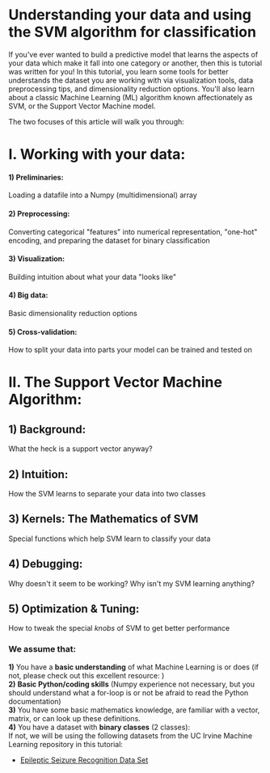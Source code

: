  # Understanding your data and using the SVM algorithm for classification
If you've ever wanted to build a predictive model that learns the aspects of your data which make it fall into one category or another, then this is tutorial was written for you!
In this tutorial, you learn some tools for better understands the dataset you are working with via visualization tools, data preprocessing tips, and dimensionality reduction options.
You'll also learn about a classic Machine Learning (ML) algorithm known affectionately as SVM, or the Support Vector Machine model. 

The two focuses of this article will walk you through:
# I. Working with your data:
####  1) Preliminaries: 
Loading a datafile into a Numpy (multidimensional) array
####  2) Preprocessing: 
Converting categorical "features" into numerical representation, "one-hot" encoding, and preparing the dataset for binary classification
####  3) Visualization: 
Building intuition about what your data "looks like"
####  4) Big data: 
Basic dimensionality reduction options
####  5) Cross-validation: 
How to split your data into parts your model can be trained and tested on

# II. The Support Vector Machine Algorithm:
##  1) Background: 
What the heck is a support vector anyway?
##  2) Intuition: 
How the SVM learns to separate your data into two classes
##  3) Kernels: The Mathematics of SVM
Special functions which help SVM learn to classify your data
##  4) Debugging: 
Why doesn't it seem to be working? Why isn't my SVM learning anything? 
##  5) Optimization & Tuning: 
How to tweak the special *knobs* of SVM to get better performance

### We assume that:
<b>1)</b> You have a <b>basic understanding</b> of what Machine Learning is or does (if not, please check out this excellent resource: ) <br>
<b>2)</b> <b>Basic Python/coding skills</b> (Numpy experience not necessary, but you should understand what a for-loop is or not be afraid to read the Python documentation) <br>
<b>3)</b> You have some basic mathematics knowledge, are familiar with a vector, matrix, or can look up these definitions. <br>
<b>4)</b> You have a dataset with <b>binary classes</b> (2 classes): <br>
If not, we will be using the following datasets from the UC Irvine Machine Learning repository in this tutorial: 
- [Epileptic Seizure Recognition Data Set](http://archive.ics.uci.edu/ml/datasets/Epileptic+Seizure+Recognition) <br>

<script src="https://github.com/bringingjoy/svm-tutorial/svm-tutorial-notebook.ipynb"></script>


